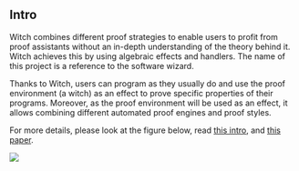 ## Intro

Witch combines different proof strategies to enable users to profit from proof assistants without an in-depth understanding of the theory behind it. Witch achieves this by using algebraic effects and handlers.  The name of this project is a reference to the software wizard.

Thanks to Witch, users can program as they usually do and use the proof environment (a witch) as an effect to prove specific properties of their programs. Moreover, as the proof environment will be used as an effect, it allows combining different automated proof engines and proof styles.

For more details, please look at the figure below, read [this intro](https://research.metastate.dev/an-introduction-to-witch/), and  [this paper](https://github.com/Asamartino/witch/blob/master/paper/main.pdf).

![](paper/image/witch.svg)
